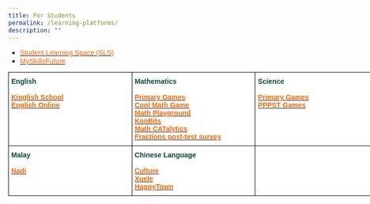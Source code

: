 ```yaml
---
title: For Students
permalink: /learning-platforms/
description: ""
---
```





<ul>
<li><a href="https://vle.learning.moe.edu.sg/login"><span style="color:#FD6500; font-family:Helvetica, sans serif">Student Learning Space (SLS)</span></a></li>
<li><a href="https://www.myskillsfuture.gov.sg/content/student/en/primary.html"><span style="color:#FD6500; font-family:Helvetica, sans serif">MySkillsFuture</span></a></li>
</ul>


<style type="text/css">
.tg  {border-collapse:collapse;border-spacing:0;margin:0px auto;}
.tg td{border-color:black;border-style:solid;border-width:1px;font-family:Arial, sans-serif;font-size:14px;
  overflow:hidden;padding:10px 5px;word-break:normal;}
.tg th{border-color:black;border-style:solid;border-width:1px;font-family:Arial, sans-serif;font-size:14px;
  font-weight:normal;overflow:hidden;padding:10px 5px;word-break:normal;}
.tg .tg-5o1s{background-color:#FFF;color:#0C463A;font-weight:bold;text-align:left;vertical-align:top}
.tg .tg-8n5d{background-color:#FFF;color:#0C463A;text-align:left;vertical-align:top}
</style>
<table class="tg" style="undefined;table-layout: fixed; width: 750px">
<colgroup>
<col style="width: 250px">
<col style="width: 250">
<col style="width: 250px">
</colgroup>
<tbody>
  <tr>
    <td class="tg-5o1s">English<br><br><a href="http://www.kinglishschool.com/game_eng.htm"><span style="text-decoration:none;color:#FD6500">Kinglish School</span></a><br><a href="http://www.english-online.org.uk/games/gamezone2.htm"><span style="text-decoration:none;color:#FD6500">English Online</span></a></td>
    <td class="tg-5o1s">Mathematics<br><br><a href="http://www.primarygames.com/math.htm"><span style="text-decoration:none;color:#FD6500">Primary Games</span></a><br><a href="http://www.coolmath-games.com/"><span style="text-decoration:none;color:#FD6500">Cool Math Game</span></a><br><a href="http://www.mathplayground.com/math-html"><span style="text-decoration:none;color:#FD6500">Math Playground</span></a><br><a href="https://member.koobits.com/?utm_source=web_nav&utm_medium=btn&utm_campaign=k21web&utm_content=login"><span style="text-decoration:none;color:#FD6500">KooBits</span></a><br><a href="https://app.fasttestweb.com/testing/pr/20/2"><span style="text-decoration:none;color:#FD6500">Math CATalytics</span></a><br>
<a href="https://go.gov.sg/253rdi"><span style="text-decoration:none;color:#FD6500">Fractions post-test survey</span></a></td>
    <td class="tg-5o1s">Science<br><br><a href="http://www.primarygames.com/science.htm"><span style="text-decoration:none;color:#FD6500">Primary Games</span></a><br><a href="http://games.pppst.com/science.html"><span style="text-decoration:none;color:#FD6500">PPPST Games</span></a></td>
  </tr>
  <tr>
    <td class="tg-5o1s">Malay<br><br><a href="http://nadi.edumall.sg/nadi/slot/u100/index.htm"><span style="text-decoration:none;color:#FD6500">Nadi</span></a></td>
    <td class="tg-5o1s">Chinese Language<br><br><a href="http://cultureb.edumall.sg/"><span style="text-decoration:none;color:#FD6500">Culture</span></a><br><a href="https://www.mtl.moe.edu.sg/xuele/MOE_web/main.html"><span style="text-decoration:none;color:#FD6500">Xuele</span></a><br><a href="http://www.xuele.edumall.sg/"><span style="text-decoration:none;color:#FD6500">HappyTown</span></a></td>
    <td class="tg-8n5d"></td>
  </tr>
</tbody>
</table>